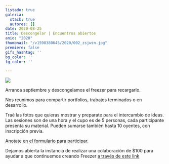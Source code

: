 ```yaml
---
listado: true
galeria:
  stack: true
  autores: []
date: 2020-08-25
title: Descongelar | Encuentros abiertos
anio: "2020"
thumbnail: "/v1598380645/2020/002_zsjwzn.jpg"
premiere: false
gifs_hashtag: ''
bg_color: ''
fg_color: ''

---
```

![](https://res.cloudinary.com/freezer/c_limit,w_1280,h_920/v1598380935/2020/001_xjce1m.jpg)

Arranca septiembre y descongelamos el freezer para recargarlo.

Nos reunimos para compartir portfolios, trabajos terminados o en desarrollo.  

Traé las fotos que quieras mostrar y preparate para el intercambio de ideas. Las sesiones son de una hora y el cupo es de 5 personas, cada participante presenta su material.  Pueden sumarse también hasta 10 oyentes, con inscripción previa.

[Anotate en el formulario para participar. ](https://docs.google.com/forms/d/e/1FAIpQLSeQuq5pMFCFz0zuP27BfGpwsceNT1M16S8bajIhrxz_2XN2Xw/formResponse)

Dejamos abierta la instancia de realizar una colaboración de $100 para ayudar a que continuemos creando Freezer [a través de este link ](https://cafecito.app/freezerfoto)